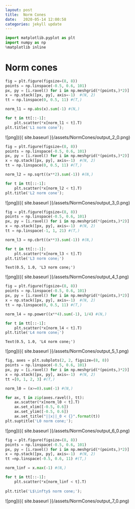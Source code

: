 ```yaml
---
layout: post
title:  Norm Cones
date:   2020-05-14 12:00:58
categories: jekyll update
---
```




```python
import matplotlib.pyplot as plt
import numpy as np
%matplotlib inline
```

# Norm cones


```python
fig = plt.figure(figsize=(8, 8))
points = np.linspace(-0.5, 0.6, 101)
px, py = [i.ravel() for i in np.meshgrid(*(points,)*2)]
x = np.stack([px, py], axis=-1)  #(N, 2)
tt = np.linspace(0, 0.5, 11) #(T,)

norm_l1 = np.abs(x).sum(-1) #(N,)

for t in tt[::-1]:
    plt.scatter(*x[norm_l1 < t].T)
plt.title('L1 norm cone');
```


![png]({{ site.baseurl }}/assets/NormCones/output_2_0.png)



```python
fig = plt.figure(figsize=(8, 8))
points = np.linspace(-0.5, 0.6, 101)
px, py = [i.ravel() for i in np.meshgrid(*(points,)*2)]
x = np.stack([px, py], axis=-1)  #(N, 2)
tt = np.linspace(0, 0.5, 11) #(T,)

norm_l2 = np.sqrt((x**2).sum(-1)) #(N,)

for t in tt[::-1]:
    plt.scatter(*x[norm_l2 < t].T)
plt.title('L2 norm cone');
```


![png]({{ site.baseurl }}/assets/NormCones/output_3_0.png)



```python
fig = plt.figure(figsize=(8, 8))
points = np.linspace(-0.5, 0.6, 101)
px, py = [i.ravel() for i in np.meshgrid(*(points,)*2)]
x = np.stack([px, py], axis=-1)  #(N, 2)
tt = np.linspace(-1, 1, 21) #(T,)

norm_l3 = np.cbrt((x**3).sum(-1)) #(N,)

for t in tt[::-1]:
    plt.scatter(*x[norm_l3 < t].T)
plt.title('L3 norm cone;')
```




    Text(0.5, 1.0, 'L3 norm cone;')




![png]({{ site.baseurl }}/assets/NormCones/output_4_1.png)



```python
fig = plt.figure(figsize=(8, 8))
points = np.linspace(-0.5, 0.6, 101)
px, py = [i.ravel() for i in np.meshgrid(*(points,)*2)]
x = np.stack([px, py], axis=-1)  #(N, 2)
tt = np.linspace(0, 0.5, 11) #(T,)

norm_l4 = np.power((x**4).sum(-1), 1/4) #(N,)

for t in tt[::-1]:
    plt.scatter(*x[norm_l4 < t].T)
plt.title('L4 norm cone;')
```




    Text(0.5, 1.0, 'L4 norm cone;')




![png]({{ site.baseurl }}/assets/NormCones/output_5_1.png)



```python
fig, axes = plt.subplots(2, 2, figsize=(8, 8))
points = np.linspace(-0.5, 0.6, 101)
px, py = [i.ravel() for i in np.meshgrid(*(points,)*2)]
x = np.stack([px, py], axis=-1)  #(N, 2)
tt =[0, 1, 2, 3] #(T,)

norm_l0 = (x>=0).sum(-1) #(N,)

for ax, t in zip(axes.ravel(), tt):
    ax.scatter(*x[norm_l0 < t].T)
    ax.set_xlim([-0.5, 0.6])
    ax.set_ylim([-0.5, 0.6])
    ax.set_title("||x||_0 < {}".format(t))
plt.suptitle('L0 norm cone;');
```


![png]({{ site.baseurl }}/assets/NormCones/output_6_0.png)



```python
fig = plt.figure(figsize=(8, 8))
points = np.linspace(-0.5, 0.6, 101)
px, py = [i.ravel() for i in np.meshgrid(*(points,)*2)]
x = np.stack([px, py], axis=-1)  #(N, 2)
tt =np.linspace(-0.5, 0.6, 11) #(T,)

norm_linf = x.max(-1) #(N,)

for t in tt[::-1]:
    plt.scatter(*x[norm_linf < t].T)
    
plt.title('L$\infty$ norm cone;');
```


![png]({{ site.baseurl }}/assets/NormCones/output_7_0.png)


